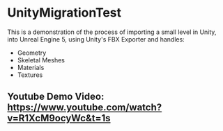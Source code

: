 # UnityMigrationTest
This is a demonstration of the process of importing a small level in Unity, into Unreal Engine 5, using Unity's FBX Exporter and handles:
- Geometry
- Skeletal Meshes
- Materials
- Textures

## Youtube Demo Video: https://www.youtube.com/watch?v=R1XcM9ocyWc&t=1s
